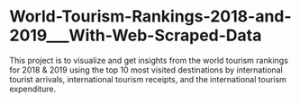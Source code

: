 # World-Tourism-Rankings-2018-and-2019___With-Web-Scraped-Data
This project is to visualize and get insights from the world tourism rankings for 2018 &amp; 2019 using the top 10 most visited destinations by international tourist arrivals, international tourism receipts, and the international tourism expenditure. 
